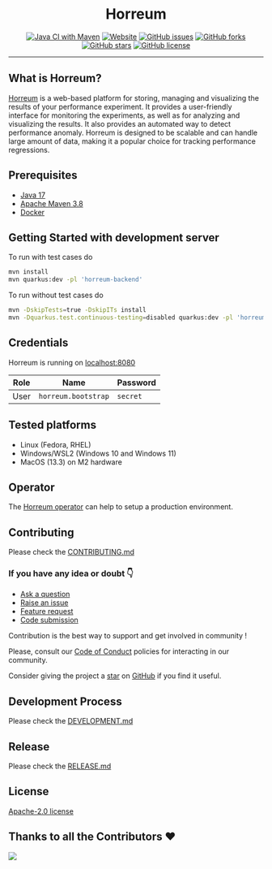 <div align="center">

# Horreum
[![Java CI with Maven](https://github.com/Hyperfoil/Horreum/actions/workflows/main.yml/badge.svg)](https://github.com/Hyperfoil/Horreum/actions/workflows/main.yml)
 <a href="https://horreum.hyperfoil.io/"><img alt="Website" src="https://img.shields.io/website?up_message=live&url=https%3A%2F%2Fhorreum.hyperfoil.io/"></a>
<a href="https://github.com/Hyperfoil/Horreum/issues"><img alt="GitHub issues" src="https://img.shields.io/github/issues/Hyperfoil/Horreum"></a>
<a href="https://github.com/Hyperfoil/Horreum/fork"><img alt="GitHub forks" src="https://img.shields.io/github/forks/Hyperfoil/Horreum"></a>
<a href="https://github.com/Hyperfoil/Horreum/stargazers"><img alt="GitHub stars" src="https://img.shields.io/github/stars/Hyperfoil/Horreum"></a>
<a href="https://github.com/Hyperfoil/Horreum//blob/main/LICENSE"><img alt="GitHub license" src="https://img.shields.io/github/license/Hyperfoil/Horreum"></a> 
</div>

---
## What is Horreum?

[Horreum](https://horreum.hyperfoil.io) is a web-based platform for storing, managing and visualizing the results of your performance experiment. It provides a user-friendly interface for monitoring the experiments, as well as for analyzing and visualizing the results. It also provides an automated way to detect performance anomaly. Horreum is designed to be scalable and can handle large amount of data, making it a popular choice for tracking performance regressions.

## Prerequisites

* [Java 17](https://adoptium.net/temurin/releases/?version=17)
* [Apache Maven 3.8](https://maven.apache.org/)
* [Docker](https://www.docker.com/)

## Getting Started with development server

To run with test cases do

```bash
mvn install
mvn quarkus:dev -pl 'horreum-backend'
```

To run without test cases do

```bash
mvn -DskipTests=true -DskipITs install
mvn -Dquarkus.test.continuous-testing=disabled quarkus:dev -pl 'horreum-backend'
```

## Credentials

Horreum is running on [localhost:8080](http://localhost:8080)

| Role | Name | Password |
| ---- | ---- | -------- |
| User | `horreum.bootstrap` | `secret` |


## Tested platforms

* Linux (Fedora, RHEL)
* Windows/WSL2 (Windows 10 and Windows 11)
* MacOS (13.3) on M2 hardware

## Operator

The [Horreum operator](https://github.com/Hyperfoil/horreum-operator) can help to setup a production environment.

## Contributing

Please check the [CONTRIBUTING.md](./CONTRIBUTING.md)

### If you have any idea or doubt 👇

* [Ask a question](https://github.com/Hyperfoil/Horreum/discussions)
* [Raise an issue](https://github.com/Hyperfoil/Horreum/issues)
* [Feature request](https://github.com/Hyperfoil/Horreum/issues)
* [Code submission](https://github.com/Hyperfoil/Horreum/pulls)

Contribution is the best way to support and get involved in community !

Please, consult our [Code of Conduct](./CODE_OF_CONDUCT.md) policies for interacting in our
community.

Consider giving the project a [star](https://github.com/Hyperfoil/Horreum/stargazers) on
[GitHub](https://github.com/Hyperfoil/Horreum/) if you find it useful.

## Development Process
Please check the [DEVELOPMENT.md](./docs/DEVELOPMENT.md)

## Release
Please check the [RELEASE.md](./docs/RELEASE.md)

## License

[Apache-2.0 license](https://opensource.org/licenses/Apache-2.0)

## Thanks to all the Contributors ❤️

<img src="https://contrib.rocks/image?repo=Hyperfoil/Horreum" />
